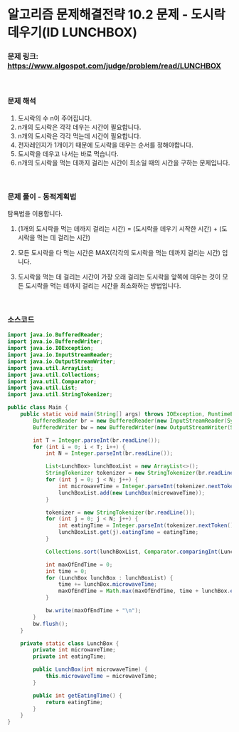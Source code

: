 # 알고리즘 문제해결전략 10.2 문제 - 도시락 데우기(ID LUNCHBOX)

### 문제 링크: https://www.algospot.com/judge/problem/read/LUNCHBOX

<br>

### 문제 해석

1. 도시락의 수 n이 주어집니다.
1. n개의 도시락은 각각 데우는 시간이 필요합니다.
1. n개의 도시락은 각각 먹는데 시간이 필요합니다.
1. 전자레인지가 1개이기 때문에 도시락을 데우는 순서를 정해야합니다.
1. 도시락을 데우고 나서는 바로 먹습니다.
1. n개의 도시락을 먹는 데까지 걸리는 시간이 최소일 때의 시간을 구하는 문제입니다.

<br>

### 문제 풀이 - 동적계획법

탐욕법을 이용합니다.

1. (1개의 도시락을 먹는 데까지 걸리는 시간) = (도시락을 데우기 시작한 시간) + (도시락을 먹는 데 걸리는 시간)
   
1. 모든 도시락을 다 먹는 시간은 MAX(각각의 도시락을 먹는 데까지 걸리는 시간) 입니다.
   
1. 도시락을 먹는 데 걸리는 시간이 가장 오래 걸리는 도시락을 앞쪽에 데우는 것이 모든 도시락을 먹는 데까지 걸리는 시간을 최소화하는 방법입니다.
   

<br>

### 소스코드

```java
import java.io.BufferedReader;
import java.io.BufferedWriter;
import java.io.IOException;
import java.io.InputStreamReader;
import java.io.OutputStreamWriter;
import java.util.ArrayList;
import java.util.Collections;
import java.util.Comparator;
import java.util.List;
import java.util.StringTokenizer;

public class Main {
    public static void main(String[] args) throws IOException, RuntimeException {
        BufferedReader br = new BufferedReader(new InputStreamReader(System.in));
        BufferedWriter bw = new BufferedWriter(new OutputStreamWriter(System.out));

        int T = Integer.parseInt(br.readLine());
        for (int i = 0; i < T; i++) {
            int N = Integer.parseInt(br.readLine());

            List<LunchBox> lunchBoxList = new ArrayList<>();
            StringTokenizer tokenizer = new StringTokenizer(br.readLine());
            for (int j = 0; j < N; j++) {
                int microwaveTime = Integer.parseInt(tokenizer.nextToken());
                lunchBoxList.add(new LunchBox(microwaveTime));
            }

            tokenizer = new StringTokenizer(br.readLine());
            for (int j = 0; j < N; j++) {
                int eatingTime = Integer.parseInt(tokenizer.nextToken());
                lunchBoxList.get(j).eatingTime = eatingTime;
            }

            Collections.sort(lunchBoxList, Comparator.comparingInt(LunchBox::getEatingTime).reversed());

            int maxOfEndTime = 0;
            int time = 0;
            for (LunchBox lunchBox : lunchBoxList) {
                time += lunchBox.microwaveTime;
                maxOfEndTime = Math.max(maxOfEndTime, time + lunchBox.eatingTime);
            }

            bw.write(maxOfEndTime + "\n");
        }
        bw.flush();
    }

    private static class LunchBox {
        private int microwaveTime;
        private int eatingTime;

        public LunchBox(int microwaveTime) {
            this.microwaveTime = microwaveTime;
        }

        public int getEatingTime() {
            return eatingTime;
        }
    }
}
```

